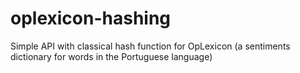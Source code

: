 # oplexicon-hashing
Simple API with classical hash function for OpLexicon (a sentiments dictionary for words in the Portuguese language)
